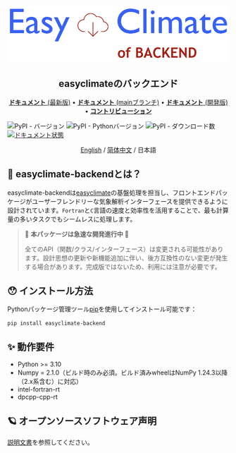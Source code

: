<img src="https://github.com/shenyulu/easyclimate-backend/blob/main/docs/source/_static/logo1.svg?raw=true" alt="easyclimate-backend">

<h2 align="center">easyclimateのバックエンド</h2>

<p align="center">
<a href="https://easyclimate-backend.readthedocs.io/en/latest/"><strong>ドキュメント</strong> (最新版)</a> •
<a href="https://easyclimate-backend.readthedocs.io/en/main/"><strong>ドキュメント</strong> (mainブランチ)</a> •
<a href="https://shenyulu.github.io/easyclimate-backend/"><strong>ドキュメント</strong> (開発版)</a> •
<a href="https://shenyulu.github.io/easyclimate-backend/src/contributing.html"><strong>コントリビューション</strong></a>
</p>


![PyPI - バージョン](https://img.shields.io/pypi/v/easyclimate-backend)
![PyPI - Pythonバージョン](https://img.shields.io/pypi/pyversions/easyclimate-backend)
![PyPI - ダウンロード数](https://img.shields.io/pypi/dm/easyclimate-backend)
[![ドキュメント状態](https://readthedocs.org/projects/easyclimate-backend/badge/?version=latest)](https://easyclimate-backend.readthedocs.io/en/latest/?badge=latest)

<div align="center">
<center><a href = "../README.md">English</a> / <a href = "README_zh_CN.md">简体中文</a> / 日本語</center>
</div>


## 🤗 easyclimate-backendとは？

easyclimate-backendは[easyclimate](https://github.com/shenyulu/easyclimate)の基盤処理を担当し、フロントエンドパッケージがユーザーフレンドリーな気象解析インターフェースを提供できるように設計されています。``Fortran``と``C``言語の速度と効率性を活用することで、最も計算量の多いタスクでもシームレスに処理します。

>   🚨 **本パッケージは急速な開発進行中** 🚨
>
>   全てのAPI（関数/クラス/インターフェース）は変更される可能性があります。設計思想の更新や新機能追加に伴い、後方互換性のない変更が発生する場合があります。完成版ではないため、利用には注意が必要です。

## 😯 インストール方法

Pythonパッケージ管理ツール[pip](https://pip.pypa.io/en/stable/getting-started/)を使用してインストール可能です：

```
pip install easyclimate-backend
```

## ✨ 動作要件

- Python >= 3.10
- Numpy = 2.1.0（ビルド時のみ必須。ビルド済みwheelはNumPy 1.24.3以降（2.x系含む）に対応）
- intel-fortran-rt
- dpcpp-cpp-rt

## 🪐 オープンソースソフトウェア声明

[説明文書](https://easyclimate-backend.readthedocs.io/en/latest/src/softlist.html)を参照してください。